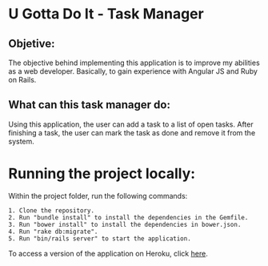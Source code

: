 # U Gotta Do It - Task Manager

## Objetive:
The objective behind implementing this application is to improve my abilities as a web developer. Basically, to gain experience with Angular JS and Ruby on Rails.

## What can this task manager do:
Using this application, the user can add a task to a list of open tasks. After finishing a task, the user can mark the task as done and remove it from the system.

# Running the project locally:
Within the project folder, run the following commands:
```
1. Clone the repository.
2. Run "bundle install" to install the dependencies in the Gemfile.
3. Run "bower install" to install the dependencies in bower.json.
4. Run "rake db:migrate".
5. Run "bin/rails server" to start the application.
```
To access a version of the application on Heroku, click [here](https://u-gotta-do-it.herokuapp.com/#!/home).
